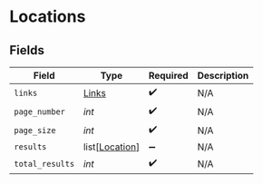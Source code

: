 # Locations


## Fields

| Field                                             | Type                                              | Required                                          | Description                                       |
| ------------------------------------------------- | ------------------------------------------------- | ------------------------------------------------- | ------------------------------------------------- |
| `links`                                           | [Links](../../models/shared/links.md)             | :heavy_check_mark:                                | N/A                                               |
| `page_number`                                     | *int*                                             | :heavy_check_mark:                                | N/A                                               |
| `page_size`                                       | *int*                                             | :heavy_check_mark:                                | N/A                                               |
| `results`                                         | list[[Location](../../models/shared/location.md)] | :heavy_minus_sign:                                | N/A                                               |
| `total_results`                                   | *int*                                             | :heavy_check_mark:                                | N/A                                               |